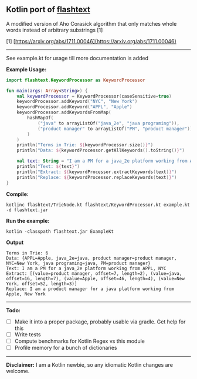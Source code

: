 Kotlin port of [flashtext](https://github.com/vi3k6i5/flashtext/)
---

A modified version of Aho Corasick algorithm that only matches whole words instead of arbitrary substrings [1]

[1] [https://arxiv.org/abs/1711.00046](https://arxiv.org/abs/1711.00046)

---

See example.kt for usage till more documentation is added

**Example Usage:**

```kotlin
import flashtext.KeywordProcessor as KeywordProcessor

fun main(args: Array<String>) {
    val keywordProcessor = KeywordProcessor(caseSensitive=true)
    keywordProcessor.addKeyword("NYC", "New York")
    keywordProcessor.addKeyword("APPL", "Apple")
    keywordProcessor.addKeywordsFromMap(
        hashMapOf(
            ("java" to arrayListOf("java_2e", "java programing")),
            ("product manager" to arrayListOf("PM", "product manager"))
        )
    )
    println("Terms in Trie: ${keywordProcessor.size()}")
    println("Data: ${keywordProcessor.getAllKeywords().toString()}")

    val text: String = "I am a PM for a java_2e platform working from APPL, NYC"
    println("Text: ${text}")
    println("Extract: ${keywordProcessor.extractKeywords(text)}")
    println("Replace: ${keywordProcessor.replaceKeywords(text)}")
}
```

**Compile:**

```
kotlinc flashtext/TrieNode.kt flashtext/KeywordProcessor.kt example.kt -d flashtext.jar
```

**Run the example:**

```
kotlin -classpath flashtext.jar ExampleKt
```

**Output**

```
Terms in Trie: 6
Data: {APPL=Apple, java_2e=java, product manager=product manager, NYC=New York, java programing=java, PM=product manager}
Text: I am a PM for a java_2e platform working from APPL, NYC
Extract: [(value=product manager, offset=7, length=2), (value=java, offset=16, length=7), (value=Apple, offset=46, length=4), (value=New York, offset=52, length=3)]
Replace: I am a product manager for a java platform working from Apple, New York
```
---

**Todo:**

- [ ] Make it into a proper package, probably usable via gradle. Get help for this
- [ ] Write tests
- [ ] Compute benchmarks for Kotlin Regex vs this module
- [ ] Profile memory for a bunch of dictionaries

----

**Disclaimer:** I am a Kotlin newbie, so any idiomatic Kotlin changes are welcome.

